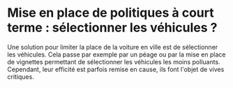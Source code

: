 # Mise en place de politiques à court terme : sélectionner les véhicules ?

Une solution pour limiter la place de la voiture en ville est de sélectionner les véhicules. Cela passe par exemple par un péage ou par la mise en place de vignettes permettant de sélectionner les véhicules les moins polluants. Cependant, leur efficité est parfois remise en cause, ils font l'objet de vives critiques.